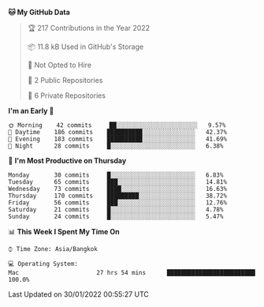 <!--START_SECTION:waka-->
**🐱 My GitHub Data** 

> 🏆 217 Contributions in the Year 2022
 > 
> 📦 11.8 kB Used in GitHub's Storage 
 > 
> 🚫 Not Opted to Hire
 > 
> 📜 2 Public Repositories 
 > 
> 🔑 6 Private Repositories  
 > 
**I'm an Early 🐤** 

```text
🌞 Morning    42 commits     ██░░░░░░░░░░░░░░░░░░░░░░░   9.57% 
🌆 Daytime    186 commits    ██████████░░░░░░░░░░░░░░░   42.37% 
🌃 Evening    183 commits    ██████████░░░░░░░░░░░░░░░   41.69% 
🌙 Night      28 commits     █░░░░░░░░░░░░░░░░░░░░░░░░   6.38%

```
📅 **I'm Most Productive on Thursday** 

```text
Monday       30 commits     █░░░░░░░░░░░░░░░░░░░░░░░░   6.83% 
Tuesday      65 commits     ███░░░░░░░░░░░░░░░░░░░░░░   14.81% 
Wednesday    73 commits     ████░░░░░░░░░░░░░░░░░░░░░   16.63% 
Thursday     170 commits    █████████░░░░░░░░░░░░░░░░   38.72% 
Friday       56 commits     ███░░░░░░░░░░░░░░░░░░░░░░   12.76% 
Saturday     21 commits     █░░░░░░░░░░░░░░░░░░░░░░░░   4.78% 
Sunday       24 commits     █░░░░░░░░░░░░░░░░░░░░░░░░   5.47%

```


📊 **This Week I Spent My Time On** 

```text
⌚︎ Time Zone: Asia/Bangkok

💻 Operating System: 
Mac                      27 hrs 54 mins      █████████████████████████   100.0%

```


 Last Updated on 30/01/2022 00:55:27 UTC
<!--END_SECTION:waka-->